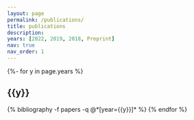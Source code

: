 ```yaml
---
layout: page
permalink: /publications/
title: publications
description: 
years: [2022, 2019, 2018, Preprint]
nav: true
nav_order: 1
---
```

<!-- _pages/publications.md -->
<div class="publications, math">

{%- for y in page.years %}
  <h2 class="year">{{y}}</h2>
  {% bibliography -f papers -q @*[year={{y}}]* %}
{% endfor %}

</div>